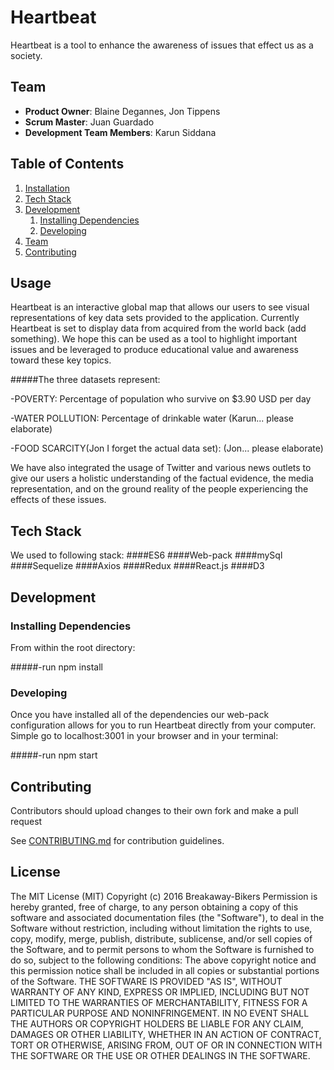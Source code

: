 # Heartbeat

Heartbeat is a tool to enhance the awareness of issues that effect us as a society.

## Team

  - __Product Owner__: Blaine Degannes, Jon Tippens
  - __Scrum Master__: Juan Guardado
  - __Development Team Members__: Karun Siddana

## Table of Contents

1. [Installation](#installation)
1. [Tech Stack](#techstack)
1. [Development](#development)
    1. [Installing Dependencies](#installing-dependencies)
    1. [Developing](#developing)
1. [Team](#team)
1. [Contributing](#contributing)

## Usage

Heartbeat is an interactive global map that allows our users to see visual representations of key data sets provided to the application. Currently Heartbeat is set to display data from acquired from the world back (add something). We hope this can be used as a tool to highlight important issues and be leveraged to produce educational value and awareness toward these key topics.

#####The three datasets represent:

-POVERTY: Percentage of population who survive on $3.90 USD per day

-WATER POLLUTION: Percentage of drinkable water (Karun... please elaborate)

-FOOD SCARCITY(Jon I forget the actual data set): (Jon... please elaborate)


We have also integrated the usage of Twitter and various news outlets to give our users a holistic understanding of the factual evidence, the media representation, and on the ground reality of the people experiencing the effects of these issues.



## Tech Stack

We used to following stack:
####ES6
####Web-pack
####mySql
####Sequelize
####Axios
####Redux
####React.js
####D3


## Development

### Installing Dependencies

From within the root directory:

#####-run npm install

### Developing

Once you have installed all of the dependencies our web-pack configuration allows for you to run Heartbeat directly from your computer. Simple go to localhost:3001 in your browser and in your terminal:

#####-run npm start

## Contributing

Contributors should upload changes to their own fork and make a pull request

See [CONTRIBUTING.md](CONTRIBUTING.md) for contribution guidelines.

## License
The MIT License (MIT)
Copyright (c) 2016 Breakaway-Bikers
Permission is hereby granted, free of charge, to any person obtaining a copy of this software and associated documentation
files (the "Software"), to deal in the Software without restriction, including without limitation the rights to use, copy, modify,
merge, publish, distribute, sublicense, and/or sell copies of the Software, and to permit persons to whom the Software is
furnished to do so, subject to the following conditions:
The above copyright notice and this permission notice shall be included in all copies or substantial portions of the Software.
THE SOFTWARE IS PROVIDED "AS IS", WITHOUT WARRANTY OF ANY KIND, EXPRESS OR IMPLIED, INCLUDING BUT
NOT LIMITED TO THE WARRANTIES OF MERCHANTABILITY, FITNESS FOR A PARTICULAR PURPOSE AND
NONINFRINGEMENT. IN NO EVENT SHALL THE AUTHORS OR COPYRIGHT HOLDERS BE LIABLE FOR ANY CLAIM,
DAMAGES OR OTHER LIABILITY, WHETHER IN AN ACTION OF CONTRACT, TORT OR OTHERWISE, ARISING FROM, OUT OF OR IN CONNECTION WITH THE SOFTWARE OR THE USE OR OTHER DEALINGS IN THE SOFTWARE.
